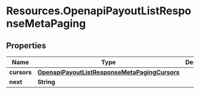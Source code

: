 # Resources.OpenapiPayoutListResponseMetaPaging

## Properties

Name | Type | Description | Notes
------------ | ------------- | ------------- | -------------
**cursors** | [**OpenapiPayoutListResponseMetaPagingCursors**](OpenapiPayoutListResponseMetaPagingCursors.md) |  | [optional] 
**next** | **String** |  | [optional] 



